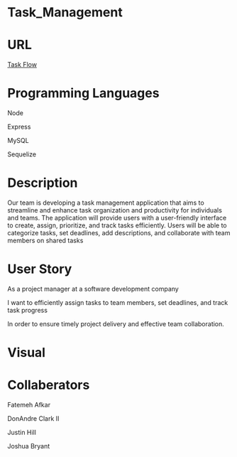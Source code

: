 # Task_Management

# URL

[Task Flow](https://task-flow-b7fd9bbf60ad.herokuapp.com/)

# Programming Languages

Node 

Express

MySQL

Sequelize



# Description

 Our team is developing a task management application that aims to streamline and enhance task organization and productivity for individuals and teams. The application will provide users with a user-friendly interface to create, assign, prioritize, and track tasks efficiently. Users will be able to categorize tasks, set deadlines, add descriptions, and collaborate with team members on shared tasks

# User Story

As a project manager at a software development company

I want to efficiently assign tasks to team members, set deadlines, and track task progress

In order to ensure timely project delivery and effective team collaboration.

# Visual


# Collaberators

Fatemeh Afkar

DonAndre Clark II

Justin Hill

Joshua Bryant